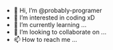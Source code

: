 - 👋 Hi, I’m @probably-programer
- 👀 I’m interested in coding xD
- 🌱 I’m currently learning ...
- 💞️ I’m looking to collaborate on ...
- 📫 How to reach me ...

<!---
probably-programer/probably-programer is a ✨ special ✨ repository because its `README.md` (this file) appears on your GitHub profile.
You can click the Preview link to take a look at your changes.
--->
